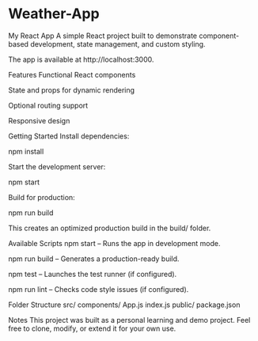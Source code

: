 # Weather-App

My React App
A simple React project built to demonstrate component-based development, state management, and custom styling.

The app is available at http://localhost:3000.

Features
Functional React components

State and props for dynamic rendering

Optional routing support

Responsive design

Getting Started
Install dependencies:

npm install

Start the development server:

npm start

Build for production:

npm run build

This creates an optimized production build in the build/ folder.

Available Scripts
npm start – Runs the app in development mode.

npm run build – Generates a production-ready build.

npm test – Launches the test runner (if configured).

npm run lint – Checks code style issues (if configured).

Folder Structure
src/
components/
App.js
index.js
public/
package.json

Notes
This project was built as a personal learning and demo project. Feel free to clone, modify, or extend it for your own use.

